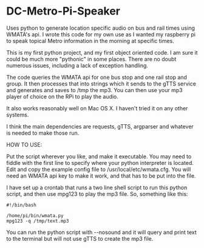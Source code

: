 # DC-Metro-Pi-Speaker
Uses python to generate location specific audio on bus and rail times using WMATA's api.
I wrote this code for my own use as I wanted my raspberry pi to speak topical Metro information in the morning
at specific times.

This is my first python project, and my first object oriented code. I am sure it could be much more "pythonic" in some 
places.  There are no doubt numerous issues, including a lack of exception handling.

The code queries the WMATA api for one bus stop and one rail stop and group. It then processes that into strings which it sends to the gTTS service and generates and saves to /tmp the mp3. You can then use your mp3 player of choice on the RPi to play the audio.

It also works reasonably well on Mac OS X. I haven't tried it on any other systems.

I think the main dependencies are requests, gTTS, argparser and whatever is needed to make those run.

HOW TO USE:

Put the script wherever you like, and make it executable. You may need to fiddle with the first line to specify where your python interpreter is located.
Edit and copy the example config file to /usr/local/etc/wmata.cfg. You will need an WMATA api key to make it work, and that has to be put into the file.

I have set up a crontab that runs a two line shell script to run this python script, and then use mpg123 to play the mp3 file. So, something like this:

	#!/bin/bash

	/home/pi/bin/wmata.py
	mpg123 -q /tmp/text.mp3

You can run the python script with --nosound and it will query and print text to the terminal but will not use gTTS to create the mp3 file.

